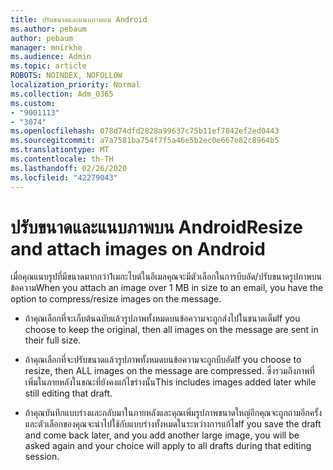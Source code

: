 ```yaml
---
title: ปรับขนาดและแนบภาพบน Android
ms.author: pebaum
author: pebaum
manager: mnirkhe
ms.audience: Admin
ms.topic: article
ROBOTS: NOINDEX, NOFOLLOW
localization_priority: Normal
ms.collection: Adm_O365
ms.custom:
- "9001113"
- "3074"
ms.openlocfilehash: 078d74dfd2828a99637c75b11ef7842ef2ed0443
ms.sourcegitcommit: a7a7581ba754f7f5a46e5b2ec0e667e82c8964b5
ms.translationtype: MT
ms.contentlocale: th-TH
ms.lasthandoff: 02/26/2020
ms.locfileid: "42279043"
---
```

# <a name="resize-and-attach-images-on-android"></a><span data-ttu-id="9a04c-102">ปรับขนาดและแนบภาพบน Android</span><span class="sxs-lookup"><span data-stu-id="9a04c-102">Resize and attach images on Android</span></span>

<span data-ttu-id="9a04c-103">เมื่อคุณแนบรูปที่มีขนาดมากกว่า1เมกะไบต์ในอีเมลคุณจะมีตัวเลือกในการบีบอัด/ปรับขนาดรูปภาพบนข้อความ</span><span class="sxs-lookup"><span data-stu-id="9a04c-103">When you attach an image over 1 MB in size to an email, you have the option to compress/resize images on the message.</span></span>
 
- <span data-ttu-id="9a04c-104">ถ้าคุณเลือกที่จะเก็บต้นฉบับแล้วรูปภาพทั้งหมดบนข้อความจะถูกส่งไปในขนาดเต็ม</span><span class="sxs-lookup"><span data-stu-id="9a04c-104">If you choose to keep the original, then all images on the message are sent in their full size.</span></span>
 
- <span data-ttu-id="9a04c-105">ถ้าคุณเลือกที่จะปรับขนาดแล้วรูปภาพทั้งหมดบนข้อความจะถูกบีบอัด</span><span class="sxs-lookup"><span data-stu-id="9a04c-105">If you choose to resize, then ALL images on the message are compressed.</span></span>  <span data-ttu-id="9a04c-106">ซึ่งรวมถึงภาพที่เพิ่มในภายหลังในขณะที่ยังคงแก้ไขร่างนั้น</span><span class="sxs-lookup"><span data-stu-id="9a04c-106">This includes images added later while still editing that draft.</span></span>
 
- <span data-ttu-id="9a04c-107">ถ้าคุณบันทึกแบบร่างและกลับมาในภายหลังและคุณเพิ่มรูปภาพขนาดใหญ่อีกคุณจะถูกถามอีกครั้งและตัวเลือกของคุณจะนำไปใช้กับแบบร่างทั้งหมดในระหว่างการแก้ไข</span><span class="sxs-lookup"><span data-stu-id="9a04c-107">If you save the draft and come back later, and you add another large image, you will be asked again and your choice will apply to all drafts during that editing session.</span></span>
 
